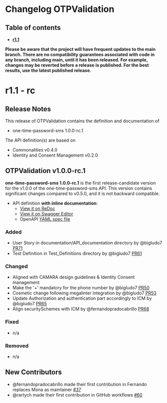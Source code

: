 # Changelog OTPValidation


## Table of contents

- **[r1.1](#r11)**


**Please be aware that the project will have frequent updates to the main branch. There are no compatibility guarantees associated with code in any branch, including main, until it has been released. For example, changes may be reverted before a release is published. For the best results, use the latest published release.**



# r1.1 - rc

## Release Notes

This release of OTPValidation contains the definition and documentation of
* one-time-password-sms 1.0.0-rc.1

The API definition(s) are based on
* Commonalities v0.4.0
* Identity and Consent Management v0.2.0


## OTPValidation v1.0.0-rc.1


**one-time-password-sms 1.0.0-rc.1** is the first release-candidate version for the v1.0.0 of the one-time-password-sms API.
This version contains significant changes compared to v0.5.0, and it is not backward compatible.

- API definition **with inline documentation**:
  - [View it on ReDoc](https://redocly.github.io/redoc/?url=https://raw.githubusercontent.com/camaraproject/OTPValidation/r1.1/code/API_definitions/one-time-password-sms.yaml&nocors)
  - [View it on Swagger Editor](https://editor.swagger.io/?url=https://raw.githubusercontent.com/camaraproject/OTPValidation/r1.1/code/API_definitions/one-time-password-sms.yaml)
  - OpenAPI [YAML spec file](https://github.com/camaraproject/OTPValidation/blob/r1.1/code/API_definitions/one-time-password-sms.yaml)
    

### Added

* User Story in documentation/API_documentation directory by @bigludo7 [PR71](https://github.com/camaraproject/OTPValidationAPI/pull/71)
* Test Definition in Test_Definitions directory by @bigludo7 [PR61](https://github.com/camaraproject/OTPValidationAPI/pull/61)

### Changed

* Aligned with CAMARA design guidelines & Identity Consent management
* Make the '+' mandatory for the phone number by @bigludo7 [PR50](https://github.com/camaraproject/OTPValidationAPI/pull/50)
* Cosmetic change following megalinter integration by @bigludo7 [PR53](https://github.com/camaraproject/OTPValidationAPI/pull/53)
* Update Authorization and authentication part accordingly to ICM by @bigludo7 [PR65](https://github.com/camaraproject/OTPValidationAPI/pull/65)
* Align securitySchemes with ICM by @fernandopradocabrillo [PR68](https://github.com/camaraproject/OTPValidationAPI/pull/68)

### Fixed

* n/a

### Removed

* n/a

## New Contributors 

- @fernandopradocabrillo made their first contribution in Fernando replaces Mona as maintainer [#37](https://github.com/camaraproject/OTPvalidationAPI/pull/37)
- @rartych made their first contribution in GitHub workflows [#60](https://github.com/camaraproject/OTPvalidationAPI/pull/60)


